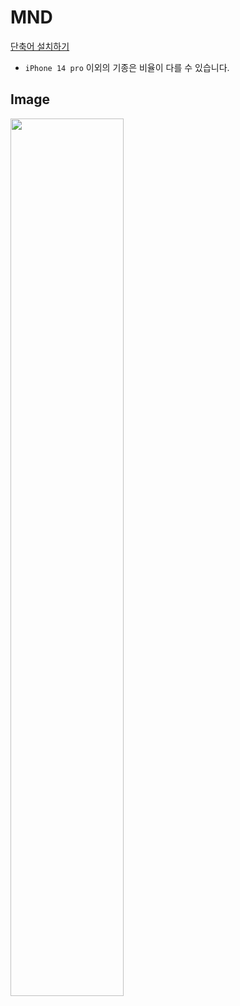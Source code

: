 # MND
[단축어 설치하기](https://www.icloud.com/shortcuts/d58d892afb1f4883b6ee525bd48d9c1a)

* `iPhone 14 pro` 이외의 기종은 비율이 다를 수 있습니다.

## Image
<img style="width: 60%;" src="https://i.ibb.co/HPkgcPg/327062394-c117538b-6110-4dd2-8d80-3462099617f4.png" />
